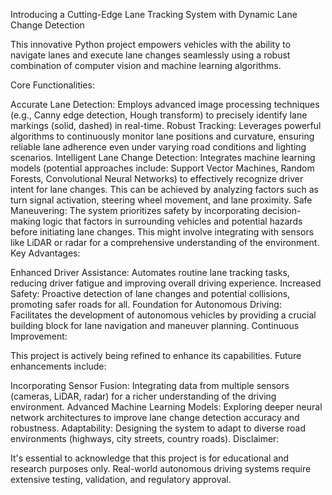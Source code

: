 Introducing a Cutting-Edge Lane Tracking System with Dynamic Lane Change Detection

This innovative Python project empowers vehicles with the ability to navigate lanes and execute lane changes seamlessly using a robust combination of computer vision and machine learning algorithms.

Core Functionalities:

Accurate Lane Detection: Employs advanced image processing techniques (e.g., Canny edge detection, Hough transform) to precisely identify lane markings (solid, dashed) in real-time.
Robust Tracking: Leverages powerful algorithms to continuously monitor lane positions and curvature, ensuring reliable lane adherence even under varying road conditions and lighting scenarios.
Intelligent Lane Change Detection: Integrates machine learning models (potential approaches include: Support Vector Machines, Random Forests, Convolutional Neural Networks) to effectively recognize driver intent for lane changes. This can be achieved by analyzing factors such as turn signal activation, steering wheel movement, and lane proximity.
Safe Maneuvering: The system prioritizes safety by incorporating decision-making logic that factors in surrounding vehicles and potential hazards before initiating lane changes. This might involve integrating with sensors like LiDAR or radar for a comprehensive understanding of the environment.
Key Advantages:

Enhanced Driver Assistance: Automates routine lane tracking tasks, reducing driver fatigue and improving overall driving experience.
Increased Safety: Proactive detection of lane changes and potential collisions, promoting safer roads for all.
Foundation for Autonomous Driving: Facilitates the development of autonomous vehicles by providing a crucial building block for lane navigation and maneuver planning.
Continuous Improvement:

This project is actively being refined to enhance its capabilities. Future enhancements include:

Incorporating Sensor Fusion: Integrating data from multiple sensors (cameras, LiDAR, radar) for a richer understanding of the driving environment.
Advanced Machine Learning Models: Exploring deeper neural network architectures to improve lane change detection accuracy and robustness.
Adaptability: Designing the system to adapt to diverse road environments (highways, city streets, country roads).
Disclaimer:

It's essential to acknowledge that this project is for educational and research purposes only. Real-world autonomous driving systems require extensive testing, validation, and regulatory approval.

